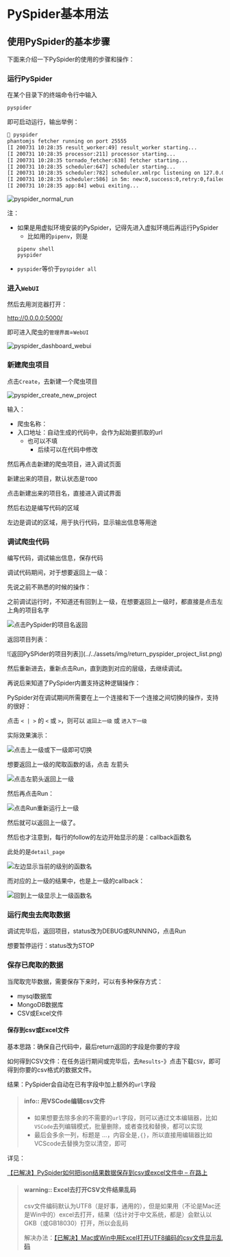 # PySpider基本用法

## 使用PySpider的基本步骤

下面来介绍一下PySpider的使用的步骤和操作：

### 运行PySpider

在某个目录下的终端命令行中输入

```bash
pyspider
```

即可启动运行，输出举例：

```bash
 pyspider
phantomjs fetcher running on port 25555
[I 200731 10:28:35 result_worker:49] result_worker starting...
[I 200731 10:28:35 processor:211] processor starting...
[I 200731 10:28:35 tornado_fetcher:638] fetcher starting...
[I 200731 10:28:35 scheduler:647] scheduler starting...
[I 200731 10:28:35 scheduler:782] scheduler.xmlrpc listening on 127.0.0.1:23333
[I 200731 10:28:35 scheduler:586] in 5m: new:0,success:0,retry:0,failed:0
[I 200731 10:28:35 app:84] webui exiting...
```

![pyspider_normal_run](../../assets/img/pyspider_normal_run.png)

注：

* 如果是用虚拟环境安装的PySpider，记得先进入虚拟环境后再运行PySpider
  * 比如用的`pipenv`，则是
  ```
  pipenv shell
  pyspider
  ```
* `pyspider`等价于`pyspider all`

### 进入`WebUI`

然后去用浏览器打开：

http://0.0.0.0:5000/

即可进入爬虫的`管理界面`=`WebUI`

![pyspider_dashboard_webui](../../assets/img/pyspider_dashboard_webui.png)

### 新建爬虫项目

点击`Create`，去新建一个爬虫项目

![pyspider_create_new_project](../../assets/img/pyspider_create_new_project.png)

输入：

* 爬虫名称：
* 入口地址：自动生成的代码中，会作为起始要抓取的url
  * 也可以不填
    * 后续可以在代码中修改

然后再点击新建的爬虫项目，进入调试页面

新建出来的项目，默认状态是`TODO`

点击新建出来的项目名，直接进入调试界面

然后右边是编写代码的区域

左边是调试的区域，用于执行代码，显示输出信息等用途

### 调试爬虫代码

编写代码，调试输出信息，保存代码

调试代码期间，对于想要返回上一级：

先说之前不熟悉的时候的操作：

之前调试运行时，不知道还有回到上一级，在想要返回上一级时，都直接是点击左上角的项目名字

![点击PySpider的项目名返回](../../assets/img/click_pyspider_project_name_return.png)

返回项目列表：

![返回PySPider的项目列表]](../../assets/img/return_pyspider_project_list.png)

然后重新进去，重新点击Run，直到跑到对应的层级，去继续调试。

再说后来知道了PySpider内置支持这种逻辑操作：

PySpider对在调试期间所需要在上一个连接和下一个连接之间切换的操作，支持的很好：

点击 `< | >` 的 `<` 或 `>`，则可以 `返回上一级` 或 `进入下一级`

实际效果演示：

![点击上一级或下一级即可切换](../../assets/img/click_prev_next_to_switch.png)

想要返回上一级的爬取函数的话，点击 左箭头

![点击左箭头返回上一级](../../assets/img/click_left_arrow_return_upper_level.png)

然后再点击Run：

![点击Run重新运行上一级](../../assets/img/run_redo_parent_level.png)

然后就可以返回上一级了。

然后也才注意到，每行的follow的左边开始显示的是：callback函数名

此处的是`detail_page`

![左边显示当前的级别的函数名](../../assets/img/left_show_current_level_function.png)

而对应的上一级的结果中，也是上一级的callback：

![回到上一级显示上一级函数名](../../assets/img/show_parent_level_function_name.png)

### 运行爬虫去爬取数据

调试完毕后，返回项目，status改为DEBUG或RUNNING，点击Run

想要暂停运行：status改为STOP

### 保存已爬取的数据

当爬取完毕数据，需要保存下来时，可以有多种保存方式：

* mysql数据库
* MongoDB数据库
* CSV或Excel文件

#### 保存到csv或Excel文件

基本思路：确保自己代码中，最后return返回的字段是你要的字段

如何得到CSV文件：在任务运行期间或完毕后，去`Results`-》点击下载`CSV`，即可得到你要的csv格式的数据文件。

结果：PySpider会自动在已有字段中加上额外的`url`字段

> #### info:: 用VSCode编辑csv文件
> * 如果想要去除多余的不需要的`url`字段，则可以通过文本编辑器，比如`VSCode`去列编辑模式，批量删除，或者查找和替换，都可以实现
> * 最后会多余一列，标题是 …，内容全是`,{}`，所以直接用编辑器比如VCScode去替换为空以清空，即可

详见：

[【已解决】PySpider如何把json结果数据保存到csv或excel文件中 – 在路上](https://www.crifan.com/pyspider_save_json_result_data_to_csv_or_excel_file/)

> #### warning:: Excel去打开CSV文件结果乱码
> csv文件编码默认为UTF8（是好事，通用的），但是如果用（不论是Mac还是Win中的）excel去打开，结果（估计对于中文系统，都是）会默认以GKB（或GB18030）打开，所以会乱码
> 
> 解决办法：[【已解决】Mac或Win中用Excel打开UTF8编码的csv文件显示乱码](http://www.crifan.com/mac_win_use_excel_open_utf8_encoding_csv_file_show_messy_code)
